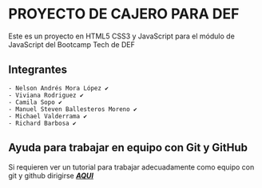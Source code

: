 # PROYECTO DE CAJERO PARA DEF

Este es un proyecto en HTML5 CSS3 y JavaScript para el módulo de JavaScript del Bootcamp Tech de DEF

## Integrantes

    - Nelson Andrés Mora López ✔️
    - Viviana Rodriguez ✔️
    - Camila Sopo ✔️
    - Manuel Steven Ballesteros Moreno ✔️
    - Michael Valderrama ✔️
    - Richard Barbosa ✔️

## Ayuda para trabajar en equipo con Git y GitHub

Si requieren ver un tutorial para trabajar adecuadamente como equipo con git y github dirigirse ***[AQUI](https://youtu.be/8Ay_gSQlL5s)***
